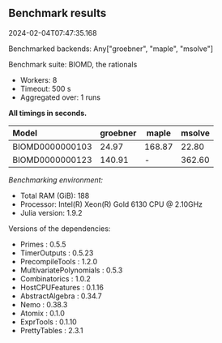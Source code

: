 ## Benchmark results

2024-02-04T07:47:35.168

Benchmarked backends: Any["groebner", "maple", "msolve"]

Benchmark suite: BIOMD, the rationals

- Workers: 8
- Timeout: 500 s
- Aggregated over: 1 runs

**All timings in seconds.**

|Model|groebner|maple|msolve|
|:----|---|---|---|
|BIOMD0000000103|24.97|168.87|22.80|
|BIOMD0000000123|140.91| - |362.60|

*Benchmarking environment:*

* Total RAM (GiB): 188
* Processor: Intel(R) Xeon(R) Gold 6130 CPU @ 2.10GHz
* Julia version: 1.9.2

Versions of the dependencies:

* Primes : 0.5.5
* TimerOutputs : 0.5.23
* PrecompileTools : 1.2.0
* MultivariatePolynomials : 0.5.3
* Combinatorics : 1.0.2
* HostCPUFeatures : 0.1.16
* AbstractAlgebra : 0.34.7
* Nemo : 0.38.3
* Atomix : 0.1.0
* ExprTools : 0.1.10
* PrettyTables : 2.3.1
